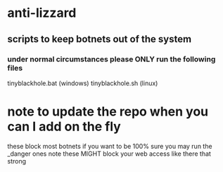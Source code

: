 # anti-lizzard
## scripts to keep botnets out of the system
### under normal circumstances please ONLY run the following files
tinyblackhole.bat (windows)
tinyblackhole.sh (linux) 
# note to update the repo when you can I add on the fly
these block most botnets if you want to be 100% sure you may run the _danger ones note these MIGHT block your web access like there that strong
